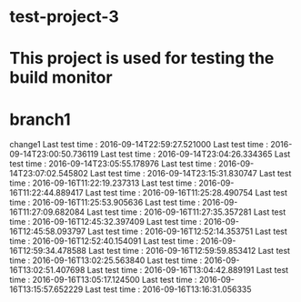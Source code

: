 # test-project-3
# This project is used for testing the build monitor
# branch1

change1
Last test time : 2016-09-14T22:59:27.521000
Last test time : 2016-09-14T23:00:50.736119
Last test time : 2016-09-14T23:04:26.334365
Last test time : 2016-09-14T23:05:55.178976
Last test time : 2016-09-14T23:07:02.545802
Last test time : 2016-09-14T23:15:31.830747
Last test time : 2016-09-16T11:22:19.237313
Last test time : 2016-09-16T11:22:44.889417
Last test time : 2016-09-16T11:25:28.490754
Last test time : 2016-09-16T11:25:53.905636
Last test time : 2016-09-16T11:27:09.682084
Last test time : 2016-09-16T11:27:35.357281
Last test time : 2016-09-16T12:45:32.397409
Last test time : 2016-09-16T12:45:58.093797
Last test time : 2016-09-16T12:52:14.353751
Last test time : 2016-09-16T12:52:40.154091
Last test time : 2016-09-16T12:59:34.478588
Last test time : 2016-09-16T12:59:59.853412
Last test time : 2016-09-16T13:02:25.563840
Last test time : 2016-09-16T13:02:51.407698
Last test time : 2016-09-16T13:04:42.889191
Last test time : 2016-09-16T13:05:17.124500
Last test time : 2016-09-16T13:15:57.652229
Last test time : 2016-09-16T13:16:31.056335
